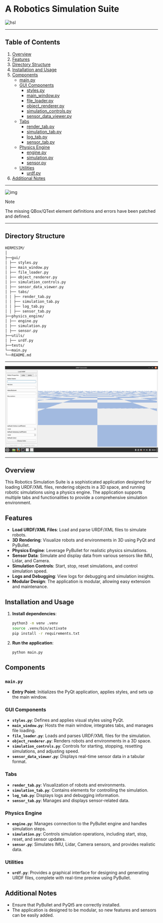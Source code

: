 # A Robotics Simulation Suite

![hsl](https://github.com/LoQiseaking69/HermiSim-DynamicsViewer/blob/main/HSlogo.jpg)
___
## Table of Contents

1. [Overview](#overview)
2. [Features](#features)
3. [Directory Structure](#directory-structure)
4. [Installation and Usage](#installation-and-usage)
5. [Components](#components)
    - [main.py](#mainpy)
    - [GUI Components](#gui-components)
        - [styles.py](#stylespy)
        - [main_window.py](#main_windowpy)
        - [file_loader.py](#file_loaderpy)
        - [object_renderer.py](#object_rendererpy)
        - [simulation_controls.py](#simulation_controlspy)
        - [sensor_data_viewer.py](#sensor_data_viewerpy)
    - [Tabs](#tabs)
        - [render_tab.py](#render_tabpy)
        - [simulation_tab.py](#simulation_tabpy)
        - [log_tab.py](#log_tabpy)
        - [sensor_tab.py](#sensor_tabpy)
    - [Physics Engine](#physics-engine)
        - [engine.py](#enginepy)
        - [simulation.py](#simulationpy)
        - [sensor.py](#sensorpy)
    - [Utilities](#utilities)
        - [urdf.py](#urdfpy)
6. [Additional Notes](#additional-notes)
___
![img](https://github.com/LoQiseaking69/HermiSim-DynamicsViewer/blob/main/IMG_1637.png)
> [!NOTE]
>  The missing QBox/QText element definitions and errors have been patched and defined.
___

## Directory Structure

```
HERMISIM/
│
├──gui/
│ ├── styles.py
│ ├── main_window.py
│ ├── file_loader.py
│ ├── object_renderer.py
│ ├── simulation_controls.py
│ ├── sensor_data_viewer.py
│ ├── tabs/
│ │ ├── render_tab.py
│ │ ├── simulation_tab.py
│ │ ├── log_tab.py
│ │ ├── sensor_tab.py
├──physics_engine/
│ ├── engine.py
│ ├── simulation.py
│ ├── sensor.py
├──utils/
│ ├── urdf.py
├──tests/
└──main.py
└──README.md
```
___
![screenshot](https://github.com/HermiTech-LLC/HermiSim-DynamicsViewer/blob/main/Screenshot%20from%202024-08-15%2009-23-04.png)

___
## Overview

This Robotics Simulation Suite is a sophisticated application designed for loading URDF/XML files, rendering objects in a 3D space, and running robotic simulations using a physics engine. The application supports multiple tabs and functionalities to provide a comprehensive simulation environment.

## Features

- **Load URDF/XML Files**: Load and parse URDF/XML files to simulate robots.
- **3D Rendering**: Visualize robots and environments in 3D using PyQt and PyBullet.
- **Physics Engine**: Leverage PyBullet for realistic physics simulations.
- **Sensor Data**: Simulate and display data from various sensors like IMU, Lidar, and Camera.
- **Simulation Controls**: Start, stop, reset simulations, and control simulation speed.
- **Logs and Debugging**: View logs for debugging and simulation insights.
- **Modular Design**: The application is modular, allowing easy extension and maintenance.

## Installation and Usage

1. **Install dependencies**:
    ```bash
    python3 -m venv .venv
    source .venv/bin/activate
    pip install -r requirements.txt
    ```

2. **Run the application**:
    ```bash
    python main.py
    ```

## Components

### `main.py`
- **Entry Point**: Initializes the PyQt application, applies styles, and sets up the main window.

### GUI Components
- **`styles.py`**: Defines and applies visual styles using PyQt.
- **`main_window.py`**: Hosts the main window, integrates tabs, and manages file loading.
- **`file_loader.py`**: Loads and parses URDF/XML files for the simulation.
- **`object_renderer.py`**: Renders robots and environments in a 3D space.
- **`simulation_controls.py`**: Controls for starting, stopping, resetting simulations, and adjusting speed.
- **`sensor_data_viewer.py`**: Displays real-time sensor data in a tabular format.

### Tabs
- **`render_tab.py`**: Visualization of robots and environments.
- **`simulation_tab.py`**: Contains elements for controlling the simulation.
- **`log_tab.py`**: Displays logs and debugging information.
- **`sensor_tab.py`**: Manages and displays sensor-related data.

### Physics Engine
- **`engine.py`**: Manages connection to the PyBullet engine and handles simulation steps.
- **`simulation.py`**: Controls simulation operations, including start, stop, reset, and sensor updates.
- **`sensor.py`**: Simulates IMU, Lidar, Camera sensors, and provides realistic data.

### Utilities
- **`urdf.py`**: Provides a graphical interface for designing and generating URDF files, complete with real-time preview using PyBullet.

## Additional Notes

- Ensure that PyBullet and PyQt5 are correctly installed.
- The application is designed to be modular, so new features and sensors can be easily added.
